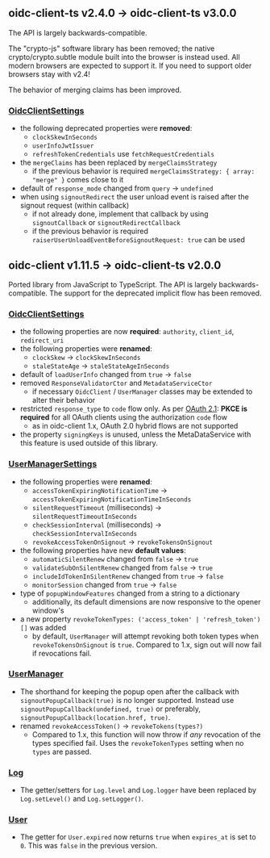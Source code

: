 ## oidc-client-ts v2.4.0 &rarr; oidc-client-ts v3.0.0

The API is largely backwards-compatible.

The "crypto-js" software library has been removed; the native crypto/crypto.subtle module built into the
browser is instead used. All modern browsers are expected to support it.
If you need to support older browsers stay with v2.4!

The behavior of merging claims  has been improved.

### [OidcClientSettings](https://authts.github.io/oidc-client-ts/interfaces/OidcClientSettings.html)

- the following deprecated properties were **removed**:
  - `clockSkewInSeconds`
  - `userInfoJwtIssuer`
  - `refreshTokenCredentials` use `fetchRequestCredentials`
- the `mergeClaims` has been replaced by `mergeClaimsStrategy`
  - if the previous behavior is required `mergeClaimsStrategy: { array: "merge" }` comes close to it
- default of `response_mode` changed from `query` &rarr; `undefined`
- when using `signoutRedirect` the user unload event is raised after the signout request (within callback)
  - if not already done, implement that callback by using `signoutCallback` or `signoutRedirectCallback`
  - if the previous behavior is required `raiserUserUnloadEventBeforeSignoutRequest: true` can be used


## oidc-client v1.11.5 &rarr; oidc-client-ts v2.0.0

Ported library from JavaScript to TypeScript. The API is largely
backwards-compatible. The support for the deprecated implicit flow has been
removed.

### [OidcClientSettings](https://authts.github.io/oidc-client-ts/interfaces/OidcClientSettings.html)

- the following properties are now **required**: `authority`, `client_id`,
  `redirect_uri`
- the following properties were **renamed**:
  - `clockSkew` &rarr; `clockSkewInSeconds`
  - `staleStateAge` &rarr; `staleStateAgeInSeconds`
- default of `loadUserInfo` changed from `true` &rarr; `false`
- removed `ResponseValidatorCtor` and `MetadataServiceCtor`
  - if necessary `OidcClient` / `UserManager` classes may be extended to alter
    their behavior
- restricted `response_type` to `code` flow only. As per [OAuth 2.1](https://oauth.net/2.1/): **PKCE is required** for all OAuth clients using the authorization `code` flow
  - as in oidc-client 1.x, OAuth 2.0 hybrid flows are not supported
- the property `signingKeys` is unused, unless the MetaDataService with this feature is used
  outside of this library.

### [UserManagerSettings](https://authts.github.io/oidc-client-ts/interfaces/UserManagerSettings.html)

- the following properties were **renamed**:
  - `accessTokenExpiringNotificationTime` &rarr;
    `accessTokenExpiringNotificationTimeInSeconds`
  - `silentRequestTimeout` (milliseconds) &rarr; `silentRequestTimeoutInSeconds`
  - `checkSessionInterval` (milliseconds) &rarr; `checkSessionIntervalInSeconds`
  - `revokeAccessTokenOnSignout` &rarr; `revokeTokensOnSignout`
- the following properties have new **default values**:
  - `automaticSilentRenew` changed from `false` &rarr; `true`
  - `validateSubOnSilentRenew` changed from `false` &rarr; `true`
  - `includeIdTokenInSilentRenew` changed from `true` &rarr; `false`
  - `monitorSession` changed from `true` &rarr; `false`
- type of `popupWindowFeatures` changed from a string to a dictionary
  - additionally, its default dimensions are now responsive to the opener
    window's
- a new property `revokeTokenTypes: ('access_token' | 'refresh_token')[]` was added
  - by default, `UserManager` will attempt revoking both token types when
    `revokeTokensOnSignout` is `true`. Compared to 1.x, sign out will now fail
    if revocations fail.

### [UserManager](https://authts.github.io/oidc-client-ts/classes/UserManager.html)

- The shorthand for keeping the popup open after the callback with
  `signoutPopupCallback(true)` is no longer supported. Instead use
  `signoutPopupCallback(undefined, true)` or preferably,
  `signoutPopupCallback(location.href, true)`.
- renamed `revokeAccessToken()` &rarr; `revokeTokens(types?)`
  - Compared to 1.x, this function will now throw if _any_ revocation of the
    types specified fail. Uses the `revokeTokenTypes` setting when no `types`
    are passed.

### [Log](https://authts.github.io/oidc-client-ts/modules/Log.html)

- The getter/setters for `Log.level` and `Log.logger` have been replaced by
  `Log.setLevel()` and `Log.setLogger()`.

### [User](https://authts.github.io/oidc-client-ts/classes/User.html)

- The getter for `User.expired` now returns `true` when `expires_at` is set to `0`. This was `false` in the previous version.
